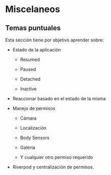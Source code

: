 # Miscelaneos

## Temas puntuales

Esta sección tiene por objetivo aprender sobre:

- Estado de la aplicación

  - Resumed

  - Paused

  - Detached

  - Inactive

- Reaccionar basado en el estado de la misma

- Manejo de permisos

  - Cámara

  - Localización

  - Body Sensors

  - Galería

  - Y cualquier otro permiso requerido

- Riverpod y centralización de permisos.
